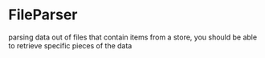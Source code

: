 # FileParser
parsing data out of files that contain items from a store, you should be able to retrieve specific pieces of the data
